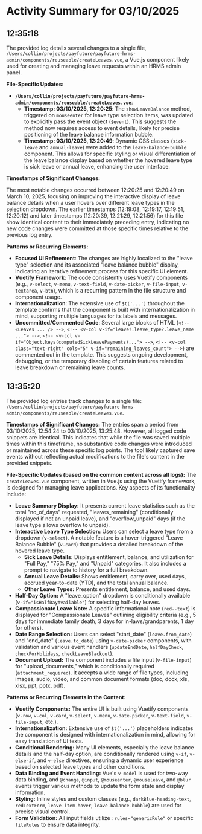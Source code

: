 # Activity Summary for 03/10/2025

## 12:35:18
The provided log details several changes to a single file, `/Users/collin/projects/payfuture/payfuture-hrms-admin/components/reuseable/createLeaves.vue`, a Vue.js component likely used for creating and managing leave requests within an HRMS admin panel.

**File-Specific Updates:**

*   **`/Users/collin/projects/payfuture/payfuture-hrms-admin/components/reuseable/createLeaves.vue`**:
    *   **Timestamp: 03/10/2025, 12:20:25**: The `showLeaveBalance` method, triggered on `mouseenter` for leave type selection items, was updated to explicitly pass the event object (`$event`). This suggests the method now requires access to event details, likely for precise positioning of the leave balance information bubble.
    *   **Timestamp: 03/10/2025, 12:20:49**: Dynamic CSS classes (`sick-leave` and `annual-leave`) were added to the `leave-balance-bubble` component. This allows for specific styling or visual differentiation of the leave balance display based on whether the hovered leave type is sick leave or annual leave, enhancing the user interface.

**Timestamps of Significant Changes:**

The most notable changes occurred between 12:20:25 and 12:20:49 on March 10, 2025, focusing on improving the interactive display of leave balance details when a user hovers over different leave types in the selection dropdown. The earlier timestamps (12:19:08, 12:19:17, 12:19:51, 12:20:12) and later timestamps (12:20:39, 12:21:29, 12:21:56) for this file show identical content to their immediately preceding entry, indicating no new code changes were committed at those specific times relative to the previous log entry.

**Patterns or Recurring Elements:**

*   **Focused UI Refinement**: The changes are highly localized to the "leave type" selection and its associated "leave balance bubble" display, indicating an iterative refinement process for this specific UI element.
*   **Vuetify Framework**: The code consistently uses Vuetify components (e.g., `v-select`, `v-menu`, `v-text-field`, `v-date-picker`, `v-file-input`, `v-textarea`, `v-btn`), which is a recurring pattern in the file structure and component usage.
*   **Internationalization**: The extensive use of `$t('...')` throughout the template confirms that the component is built with internationalization in mind, supporting multiple languages for its labels and messages.
*   **Uncommitted/Commented Code**: Several large blocks of HTML (`<!-- <Leaves ... /> -->`, `<!-- <v-col v-if="leave?.leave_type?.leave_name ..."> -->`, `<!-- <v-col v-if="Object.keys(computedSickLeavePayments)..."> -->`, `<!-- <v-col class="text-right" cols="5" v-if="remaining_leaves_count"> -->`) are commented out in the template. This suggests ongoing development, debugging, or the temporary disabling of certain features related to leave breakdown or remaining leave counts.

## 13:35:20
The provided log entries track changes to a single file: `/Users/collin/projects/payfuture/payfuture-hrms-admin/components/reuseable/createLeaves.vue`.

**Timestamps of Significant Changes:**
The entries span a period from 03/10/2025, 12:54:24 to 03/10/2025, 13:25:48. However, all logged code snippets are identical. This indicates that while the file was saved multiple times within this timeframe, no substantive code changes were introduced or maintained across these specific log points. The tool likely captured save events without reflecting actual modifications to the file's content in the provided snippets.

**File-Specific Updates (based on the common content across all logs):**
The `createLeaves.vue` component, written in Vue.js using the Vuetify framework, is designed for managing leave applications. Key aspects of its functionality include:

*   **Leave Summary Display:** It presents current leave statistics such as the total "no_of_days" requested, "leaves_remaining" (conditionally displayed if not an unpaid leave), and "overflow_unpaid" days (if the leave type allows overflow to unpaid).
*   **Interactive Leave Type Selection:** Users can select a leave type from a dropdown (`v-select`). A notable feature is a hover-triggered "Leave Balance Bubble" (`v-card`) that provides a detailed breakdown of the hovered leave type.
    *   **Sick Leave Details:** Displays entitlement, balance, and utilization for "Full Pay," "75% Pay," and "Unpaid" categories. It also includes a prompt to navigate to history for a full breakdown.
    *   **Annual Leave Details:** Shows entitlement, carry over, used days, accrued year-to-date (YTD), and the total annual balance.
    *   **Other Leave Types:** Presents entitlement, balance, and used days.
*   **Half-Day Option:** A "leave_option" dropdown is conditionally available (`v-if="isHalfDayAvailable"`) for selecting half-day leaves.
*   **Compassionate Leave Note:** A specific informational note (`red--text`) is displayed for "Compassionate Leaves" outlining eligibility criteria (e.g., 5 days for immediate family death, 3 days for in-laws/grandparents, 1 day for others).
*   **Date Range Selection:** Users can select "start_date" (`leave.from_date`) and "end_date" (`leave.to_date`) using `v-date-picker` components, with validation and various event handlers (`updateEndDate`, `halfDayCheck`, `checkForHolidays`, `checkLeaveBlackout`).
*   **Document Upload:** The component includes a file input (`v-file-input`) for "upload_documents," which is conditionally required (`attachment_required`). It accepts a wide range of file types, including images, audio, video, and common document formats (doc, docx, xls, xlsx, ppt, pptx, pdf).

**Patterns or Recurring Elements in the Content:**
*   **Vuetify Components:** The entire UI is built using Vuetify components (`v-row`, `v-col`, `v-card`, `v-select`, `v-menu`, `v-date-picker`, `v-text-field`, `v-file-input`, etc.).
*   **Internationalization:** Extensive use of `$t('...')` placeholders indicates the component is designed with internationalization in mind, allowing for easy translation of UI texts.
*   **Conditional Rendering:** Many UI elements, especially the leave balance details and the half-day option, are conditionally rendered using `v-if`, `v-else-if`, and `v-else` directives, ensuring a dynamic user experience based on selected leave types and other conditions.
*   **Data Binding and Event Handling:** Vue's `v-model` is used for two-way data binding, and `@change`, `@input`, `@mouseenter`, `@mouseleave`, and `@blur` events trigger various methods to update the form state and display information.
*   **Styling:** Inline styles and custom classes (e.g., `darkBlue-heading-text`, `redTextForm`, `leave-item-hover`, `leave-balance-bubble`) are used for precise visual control.
*   **Form Validation:** All input fields utilize `:rules="genericRule"` or specific `fileRules` to ensure data integrity.